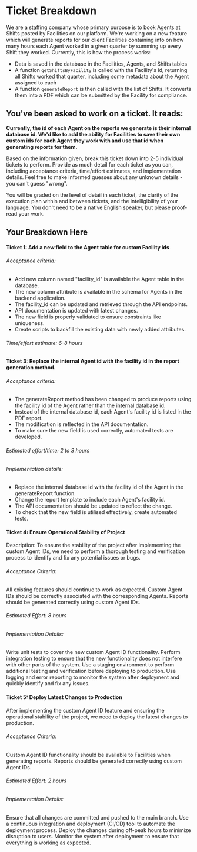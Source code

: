 # Ticket Breakdown
We are a staffing company whose primary purpose is to book Agents at Shifts posted by Facilities on our platform. We're working on a new feature which will generate reports for our client Facilities containing info on how many hours each Agent worked in a given quarter by summing up every Shift they worked. Currently, this is how the process works:

- Data is saved in the database in the Facilities, Agents, and Shifts tables
- A function `getShiftsByFacility` is called with the Facility's id, returning all Shifts worked that quarter, including some metadata about the Agent assigned to each
- A function `generateReport` is then called with the list of Shifts. It converts them into a PDF which can be submitted by the Facility for compliance.

## You've been asked to work on a ticket. It reads:

**Currently, the id of each Agent on the reports we generate is their internal database id. We'd like to add the ability for Facilities to save their own custom ids for each Agent they work with and use that id when generating reports for them.**


Based on the information given, break this ticket down into 2-5 individual tickets to perform. Provide as much detail for each ticket as you can, including acceptance criteria, time/effort estimates, and implementation details. Feel free to make informed guesses about any unknown details - you can't guess "wrong".


You will be graded on the level of detail in each ticket, the clarity of the execution plan within and between tickets, and the intelligibility of your language. You don't need to be a native English speaker, but please proof-read your work.

## Your Breakdown Here

#### Ticket 1: Add a new field to the Agent table for custom Facility ids

###### Acceptance criteria:
- Add new column named "facility_id" is available the Agent table in the database.
- The new column attribute is available in the schema for Agents in the backend application.
- The facility_id can be updated and retrieved through the API endpoints.
- API documentation is updated with latest changes.
- The new field is properly validated to ensure constraints like uniqueness.
- Create scripts to backfill the existing data with newly added attributes.

###### Time/effort estimate: 6-8 hours

#### Ticket 3: Replace the internal Agent id with the facility id in the report generation method.

###### Acceptance criteria:
- The generateReport method has been changed to produce reports using the facility id of the Agent rather than the internal database id.
- Instead of the internal database id, each Agent's facility id is listed in the PDF report.
- The modification is reflected in the API documentation.
- To make sure the new field is used correctly, automated tests are developed.

###### Estimated effort/time: 2 to 3 hours

###### Implementation details:
- Replace the internal database id with the facility id of the Agent in the generateReport function.
- Change the report template to include each Agent's facility id.
- The API documentation should be updated to reflect the change.
- To check that the new field is utilised effectively, create automated tests.

#### Ticket 4: Ensure Operational Stability of Project

Description: To ensure the stability of the project after implementing the custom Agent IDs, we need to perform a thorough testing and verification process to identify and fix any potential issues or bugs.

###### Acceptance Criteria:
All existing features should continue to work as expected.
Custom Agent IDs should be correctly associated with the corresponding Agents.
Reports should be generated correctly using custom Agent IDs.

###### Estimated Effort: 8 hours

###### Implementation Details:
Write unit tests to cover the new custom Agent ID functionality.
Perform integration testing to ensure that the new functionality does not interfere with other parts of the system.
Use a staging environment to perform additional testing and verification before deploying to production.
Use logging and error reporting to monitor the system after deployment and quickly identify and fix any issues.

#### Ticket 5: Deploy Latest Changes to Production
After implementing the custom Agent ID feature and ensuring the operational stability of the project, we need to deploy the latest changes to production.

###### Acceptance Criteria:
Custom Agent ID functionality should be available to Facilities when generating reports.
Reports should be generated correctly using custom Agent IDs.

###### Estimated Effort: 2 hours

###### Implementation Details:
Ensure that all changes are committed and pushed to the main branch.
Use a continuous integration and deployment (CI/CD) tool to automate the deployment process.
Deploy the changes during off-peak hours to minimize disruption to users.
Monitor the system after deployment to ensure that everything is working as expected.
